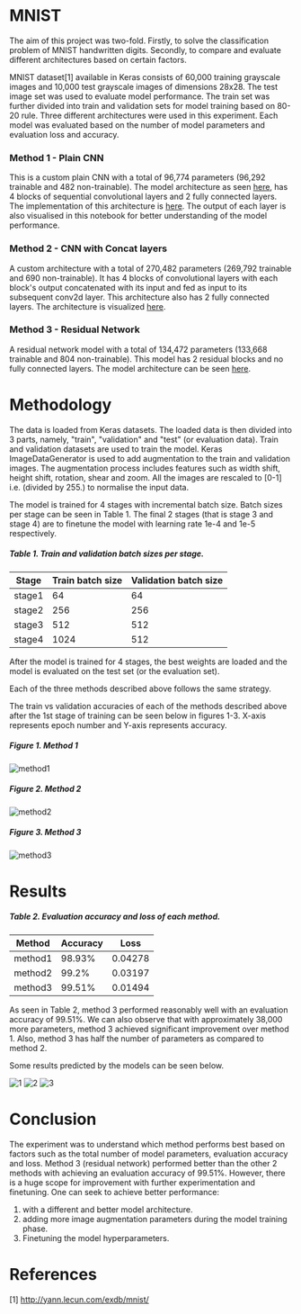 # MNIST

The aim of this project was two-fold. Firstly, to solve the classification problem of MNIST handwritten digits. Secondly, to compare and evaluate different architectures based on certain factors.

MNIST dataset[1] available in Keras consists of 60,000 training grayscale images and 10,000 test grayscale images of dimensions 28x28. The test image set was used to evaluate model performance. The train set was further divided into train and validation sets for model training based on 80-20 rule. Three different architectures were used in this experiment. Each model was evaluated based on the number of model parameters and evaluation loss and accuracy.

### Method 1 - Plain CNN

This is a custom plain CNN with a total of 96,774 parameters (96,292 trainable and 482 non-trainable). The model architecture as seen [here](https://github.com/SivanandaGorugantu/convolutional_neural_networks/tree/main/Image_classification/MNIST/Model_Architecture/mnist2FC.png), has 4 blocks of sequential convolutional layers and 2 fully connected layers. The implementation of this architecture is [here](https://github.com/SivanandaGorugantu/convolutional_neural_networks/tree/main/Image_classification/MNIST/notebooks/MNIST_2FC.ipynb). The output of each layer is also visualised in this notebook for better understanding of the model performance.

### Method 2 - CNN with Concat layers

A custom architecture with a total of 270,482 parameters (269,792 trainable and 690 non-trainable). It has 4 blocks of convolutional layers with each block's output concatenated with its input and fed as input to its subsequent conv2d layer. This architecture also has 2 fully connected layers. The architecture is visualized [here](https://github.com/SivanandaGorugantu/convolutional_neural_networks/tree/main/Image_classification/MNIST/Model_Architecture/mnist2FC_concat.png).

### Method 3 - Residual Network

A residual network model with a total of 134,472 parameters (133,668 trainable and 804 non-trainable). This model has 2 residual blocks and no fully connected layers. The model architecture can be seen [here](https://github.com/SivanandaGorugantu/convolutional_neural_networks/tree/main/Image_classification/MNIST/Model_Architecture/mnist_Res.png).

# Methodology

The data is loaded from Keras datasets. The loaded data is then divided into 3 parts, namely, "train", "validation" and "test" (or evaluation data). Train and validation datasets are used to train the model. Keras ImageDataGenerator is used to add augmentation to the train and validation images. The augmentation process includes features such as width shift, height shift, rotation, shear and zoom. All the images are rescaled to [0-1] i.e. (divided by 255.) to normalise the input data. 

The model is trained for 4 stages with incremental batch size. Batch sizes per stage can be seen in Table 1. The final 2 stages (that is stage 3 and stage 4) are to finetune the model with learning rate 1e-4 and 1e-5 respectively. 

##### Table 1. Train and validation batch sizes per stage.

| Stage | Train batch size | Validation batch size |
| ----- | --------- | --------- |
| stage1 | 64 | 64 |
| stage2 | 256 | 256 |
| stage3 | 512 | 512 |
| stage4 | 1024 | 512 |

After the model is trained for 4 stages, the best weights are loaded and the model is evaluated on the test set (or the evaluation set). 

Each of the three methods described above follows the same strategy.

The train vs validation accuracies of each of the methods described above after the 1st stage of training can be seen below in figures 1-3. X-axis represents epoch number and Y-axis represents accuracy.

##### Figure 1. Method 1

![method1](https://user-images.githubusercontent.com/43802985/95289864-7b78fb00-0889-11eb-8b56-58c43fa72552.png)

##### Figure 2. Method 2
![method2](https://user-images.githubusercontent.com/43802985/95289880-86cc2680-0889-11eb-89a9-a0b0726da64c.png)

##### Figure 3. Method 3
![method3](https://user-images.githubusercontent.com/43802985/95289911-9481ac00-0889-11eb-90bc-68964651e055.png)



# Results

##### Table 2. Evaluation accuracy and loss of each method.

| Method | Accuracy | Loss |
| ------ | -------- | ---- |
| method1| 98.93% | 0.04278 |
| method2| 99.2% | 0.03197 |
| method3| 99.51% | 0.01494 |

As seen in Table 2, method 3  performed reasonably well with an evaluation accuracy of 99.51%. We can also observe that with approximately 38,000 more parameters, method 3 achieved significant improvement over method 1. Also, method 3 has half the number of parameters as compared to method 2.

Some results predicted by the models can be seen below.

![1](https://user-images.githubusercontent.com/43802985/95289742-22a96280-0889-11eb-8402-a9d5e30679c0.png)
![2](https://user-images.githubusercontent.com/43802985/95289829-60a68680-0889-11eb-9593-38ba2db25a06.png)
![3](https://user-images.githubusercontent.com/43802985/95289853-7025cf80-0889-11eb-8783-82e87f7d6f63.png)


# Conclusion

The experiment was to understand which method performs best based on factors such as the total number of model parameters, evaluation accuracy and loss. Method 3 (residual network) performed better than the other 2 methods with achieving an evaluation accuracy of 99.51%. However, there is a huge scope for improvement with further experimentation and finetuning. One can seek to achieve better performance:
1. with a different and better model architecture.
2. adding more image augmentation parameters during the model training phase.
3. Finetuning the model hyperparameters.

# References

[1] http://yann.lecun.com/exdb/mnist/
